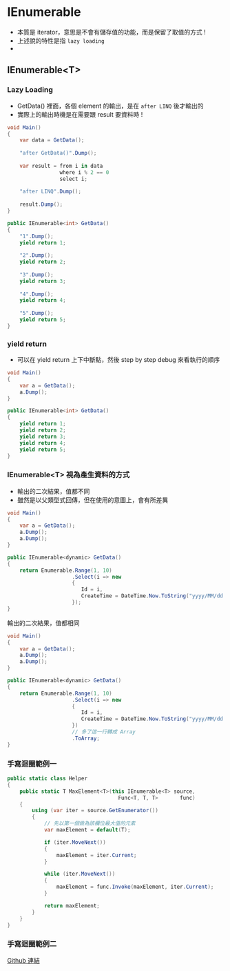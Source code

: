 # IEnumerable

- 本質是 iterator，意思是不會有儲存值的功能，而是保留了取值的方式 !
- 上述說的特性是指 `lazy loading`
- 

## IEnumerable\<T>

### Lazy Loading

- GetData() 裡面，各個 element 的輸出，是在 `after LINQ` 後才輸出的
- 實際上的輸出時機是在需要跟 result 要資料時 !

```csharp
void Main()
{
    var data = GetData();
    
    "after GetData()".Dump();
    
    var result = from i in data
                 where i % 2 == 0
                 select i;
    
    "after LINQ".Dump();
    
    result.Dump();
}

public IEnumerable<int> GetData()
{
    "1".Dump();
    yield return 1;
    
    "2".Dump();
    yield return 2;
    
    "3".Dump();
    yield return 3;
    
    "4".Dump();
    yield return 4;
    
    "5".Dump();
    yield return 5;
}
```

### yield return

- 可以在 yield return 上下中斷點，然後 step by step debug 來看執行的順序

```csharp
void Main()
{
    var a = GetData();
    a.Dump();
}

public IEnumerable<int> GetData()
{
    yield return 1;
    yield return 2;
    yield return 3;
    yield return 4;
    yield return 5;
}
```

### IEnumerable\<T> 視為產生資料的方式

- 輸出的二次結果，值都不同
- 雖然是以父類型式回傳，但在使用的意圖上，會有所差異

```csharp
void Main()
{
    var a = GetData();
    a.Dump();
    a.Dump();
}

public IEnumerable<dynamic> GetData()
{
    return Enumerable.Range(1, 10)
                     .Select(i => new 
                     {
                        Id = i,
                        CreateTime = DateTime.Now.ToString("yyyy/MM/dd hh:mm:ss fffffff"),
                     });
}
```

輸出的二次結果，值都相同

```csharp
void Main()
{
    var a = GetData();
    a.Dump();
    a.Dump();
}

public IEnumerable<dynamic> GetData()
{
    return Enumerable.Range(1, 10)
                     .Select(i => new 
                     {
                        Id = i,
                        CreateTime = DateTime.Now.ToString("yyyy/MM/dd hh:mm:ss fffffff"),
                     })
                     // 多了這一行轉成 Array
                     .ToArray;
}
```

### 手寫迴圈範例一

```csharp
public static class Helper
{
    public static T MaxElement<T>(this IEnumerable<T> source,
                                    Func<T, T, T>       func)
    {
        using (var iter = source.GetEnumerator())
        {
            // 先以第一個做為該欄位最大值的元素
            var maxElement = default(T);

            if (iter.MoveNext())
            {
                maxElement = iter.Current;
            }

            while (iter.MoveNext())
            {
                maxElement = func.Invoke(maxElement, iter.Current);
            }

            return maxElement;
        }
    }
}
```

### 手寫迴圈範例二

[Github 連結](https://github.com/ragnakuei/ReplaceOnce/commit/706d4b3388317c24b4ee78c176fd5ca10b6969f6#diff-fa20421de30d4b93626ea7a25aed71d977ef605fd9a79b5744ede12a9afa2b03)